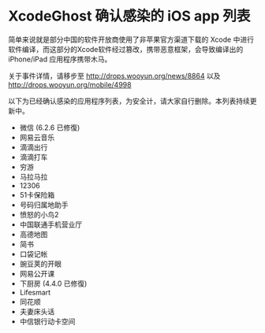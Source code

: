 # XcodeGhost 确认感染的 iOS app 列表

简单来说就是部分中国的软件开放商使用了非苹果官方渠道下载的 Xcode 中进行软件编译，而这部分的Xcode软件经过篡改，携带恶意框架，会导致编译出的 iPhone/iPad 应用程序携带木马。

关于事件详情，请移步至 http://drops.wooyun.org/news/8864
以及 http://drops.wooyun.org/mobile/4998

以下为已经确认感染的应用程序列表，为安全计，请大家自行删除。本列表持续更新中。

- 微信 (6.2.6 已修復)
- 网易云音乐
- 滴滴出行
- 滴滴打车
- 穷游
- 马拉马拉
- 12306
- 51卡保险箱
- 号码归属地助手
- 愤怒的小鸟2
- 中国联通手机营业厅
- 高德地图
- 简书
- 口袋记帐
- 豌豆荚的开眼
- 网易公开课
- 下厨房 (4.4.0 已修復)
- Lifesmart
- 同花顺
- 夫妻床头话
- 中信银行动卡空间
